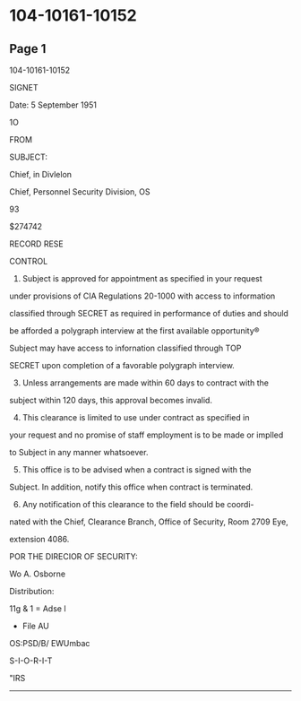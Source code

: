 # 104-10161-10152

## Page 1

104-10161-10152

SIGNET

Date: 5 September 1951

1O

FROM

SUBJECT:

Chief, in Divlelon

Chief, Personnel Security Division, OS

93

$274742

RECORD RESE

CONTROL

1. Subject is approved for appointment as specified in your request

under provisions of CIA Regulations 20-1000 with access to information

classified through SECRET as required in performance of duties and should

be afforded a polygraph interview at the first available opportunity®

Subject may have access to infornation classified through TOP

SECRET upon completion of a favorable polygraph interview.

3. Unless arrangements are made within 60 days to contract with the

subject within 120 days, this approval becomes invalid.

4. This clearance is limited to use under contract as specified in

your request and no promise of staff employment is to be made or implled

to Subject in any manner whatsoever.

5. This office is to be advised when a contract is signed with the

Subject. In addition, notify this office when contract is terminated.

6. Any notification of this clearance to the field should be coordi-

nated with the Chief, Clearance Branch, Office of Security, Room 2709 Eye,

extension 4086.

POR THE DIRECIOR OF SECURITY:

Wo A. Osborne

Distribution:

11g & 1 = Adse l

- File AU

OS:PSD/B/ EWUmbac

S-I-O-R-I-T

"IRS

---

